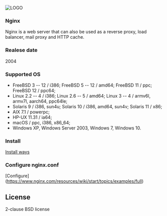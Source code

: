 ![LOGO](https://upload.wikimedia.org/wikipedia/commons/thumb/c/c5/Nginx_logo.svg/320px-Nginx_logo.svg.png)

### Nginx
Nginx is a web server that can also be used as a reverse proxy, load balancer, mail proxy and HTTP cache. 
### Realese date
2004


### Supported OS

* FreeBSD 3 -- 12 / i386; FreeBSD 5 -- 12 / amd64; FreeBSD 11 / ppc; FreeBSD 12 / ppc64;
* Linux 2.2 -- 4 / i386; Linux 2.6 -- 5 / amd64; Linux 3 -- 4 / armv6l, armv7l, aarch64, ppc64le;
* Solaris 9 / i386, sun4u; Solaris 10 / i386, amd64, sun4v; Solaris 11 / x86;
* AIX 7.1 / powerpc;
* HP-UX 11.31 / ia64;
* macOS / ppc, i386, x86_64;
* Windows XP, Windows Server 2003, Windows 7, Windows 10.


### Install


[Install ways](https://docs.nginx.com/nginx/admin-guide/installing-nginx/installing-nginx-open-source/#prebuilt_modules "Installing a Prebuilt Package")

### Configure nginx.conf
[Configure] (https://www.nginx.com/resources/wiki/start/topics/examples/full)

## License

2-clause BSD license

### 
